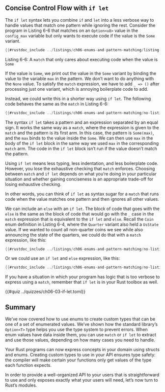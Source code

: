 ## Concise Control Flow with `if let`

The `if let` syntax lets you combine `if` and `let` into a less verbose way to
handle values that match one pattern while ignoring the rest. Consider the
program in Listing 6-6 that matches on an `Option<u8>` value in the
`config_max` variable but only wants to execute code if the value is the `Some`
variant.

```rust
{{#rustdoc_include ../listings/ch06-enums-and-pattern-matching/listing-06-06/src/main.rs:here}}
```

<span class="caption">Listing 6-6: A `match` that only cares about executing
code when the value is `Some`</span>

If the value is `Some`, we print out the value in the `Some` variant by binding
the value to the variable `max` in the pattern. We don’t want to do anything
with the `None` value. To satisfy the `match` expression, we have to add `_ =>
()` after processing just one variant, which is annoying boilerplate code to
add.

Instead, we could write this in a shorter way using `if let`. The following
code behaves the same as the `match` in Listing 6-6:

```rust
{{#rustdoc_include ../listings/ch06-enums-and-pattern-matching/no-listing-12-if-let/src/main.rs:here}}
```

The syntax `if let` takes a pattern and an expression separated by an equal
sign. It works the same way as a `match`, where the expression is given to the
`match` and the pattern is its first arm. In this case, the pattern is
`Some(max)`, and the `max` binds to the value inside the `Some`. We can then
use `max` in the body of the `if let` block in the same way we used `max` in
the corresponding `match` arm. The code in the `if let` block isn’t run if the
value doesn’t match the pattern.

Using `if let` means less typing, less indentation, and less boilerplate code.
However, you lose the exhaustive checking that `match` enforces. Choosing
between `match` and `if let` depends on what you’re doing in your particular
situation and whether gaining conciseness is an appropriate trade-off for
losing exhaustive checking.

In other words, you can think of `if let` as syntax sugar for a `match` that
runs code when the value matches one pattern and then ignores all other values.

We can include an `else` with an `if let`. The block of code that goes with the
`else` is the same as the block of code that would go with the `_` case in the
`match` expression that is equivalent to the `if let` and `else`. Recall the
`Coin` enum definition in Listing 6-4, where the `Quarter` variant also held a
`UsState` value. If we wanted to count all non-quarter coins we see while also
announcing the state of the quarters, we could do that with a `match`
expression, like this:

```rust
{{#rustdoc_include ../listings/ch06-enums-and-pattern-matching/no-listing-13-count-and-announce-match/src/main.rs:here}}
```

Or we could use an `if let` and `else` expression, like this:

```rust
{{#rustdoc_include ../listings/ch06-enums-and-pattern-matching/no-listing-14-count-and-announce-if-let-else/src/main.rs:here}}
```

If you have a situation in which your program has logic that is too verbose to
express using a `match`, remember that `if let` is in your Rust toolbox as well.

{{#quiz ../quizzes/ch06-03-if-let.toml}}

## Summary

We’ve now covered how to use enums to create custom types that can be one of a
set of enumerated values. We’ve shown how the standard library’s `Option<T>`
type helps you use the type system to prevent errors. When enum values have
data inside them, you can use `match` or `if let` to extract and use those
values, depending on how many cases you need to handle.

Your Rust programs can now express concepts in your domain using structs and
enums. Creating custom types to use in your API ensures type safety: the
compiler will make certain your functions only get values of the type each
function expects.

In order to provide a well-organized API to your users that is straightforward
to use and only exposes exactly what your users will need, let’s now turn to
Rust’s modules.

